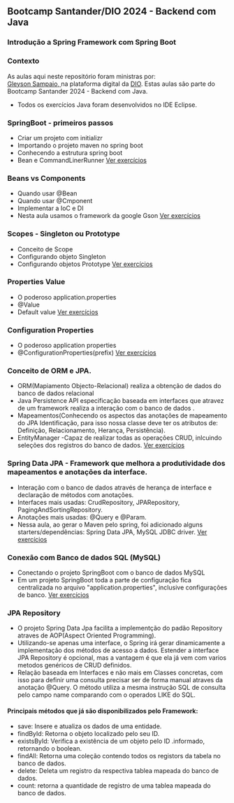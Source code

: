 
## Bootcamp Santander/DIO 2024 - Backend com Java
### Introdução a Spring Framework com Spring Boot

### Contexto  
As aulas aqui neste repositório foram ministras por:  
  [Gleyson Sampaio, ](https://www.linkedin.com/in/glysns/)
  na plataforma digital da [DIO](https://www.dio.me/en).
   Estas aulas são parte do Bootcamp Santander 2024 - Backend com Java.
  
- Todos os exercícios Java foram desenvolvidos no IDE Eclipse. 

### SpringBoot - primeiros passos
- Criar um projeto com initializr
- Importando o projeto maven no spring boot
- Conhecendo a estrutura spring boot 
- Bean e CommandLinerRunner
 [Ver exercícios](https://github.com/LuizFabiodoCarmo/Aulas-SpringBoot-DIO/tree/main/dio-springboot/spring-primeiros-passos/primeiros-passos/primeiros-passos/src/main/java/dio/springboot)


### Beans vs Components
- Quando usar @Bean
- Quando usar @Cmponent
- Implementar a IoC e DI
- Nesta aula usamos o framework da google Gson
 [Ver exercícios](https://github.com/LuizFabiodoCarmo/Aulas-SpringBoot-DIO/tree/main/dio-springboot/spring-ioc-di-beans-autowired/spring-beans-componets/src/main/java/dio/springboot)

### Scopes - Singleton ou Prototype
- Conceito de Scope
- Configurando objeto Singleton
- Configurando objetos Prototype
 [Ver exercícios](https://github.com/LuizFabiodoCarmo/Aulas-SpringBoot-DIO/tree/main/dio-springboot/spring-scopes-singleton-prototype/spring-scopes-singleton-prototype/src/main/java/dio/springboot)

### Properties Value
- O poderoso application.properties
- @Value
- Default value
 [Ver exercícios](https://github.com/LuizFabiodoCarmo/Aulas-SpringBoot-DIO/tree/main/dio-springboot/spring-properties-value/spring-properties-value/src/main/java/dio/springboot)

### Configuration Properties
- O poderoso application properties
- @ConfigurationProperties(prefix) 
[Ver exercícios](https://github.com/LuizFabiodoCarmo/Aulas-SpringBoot-DIO/tree/main/dio-springboot/spring-configuration-properties/spring-configuration-properties/src/main/java/dio/springboot)

### Conceito de ORM e JPA.
- ORM(Mapiamento Objecto-Relacional) realiza a obtenção de dados do banco de dados relacional 
- Java Persistence API especificação baseada em interfaces que atravez de um framework realiza a interação com o banco de dados . 
- Mapeamentos(Conhecendo os aspectos das anotações de mapeamento do JPA Identificação, para isso nossa classe deve ter os atributos de: 
      Definição, Relacionamento, Herança, Persistência).             
- EntityManager -Capaz de realizar todas as operações CRUD, inlcuindo seleções dos registros do banco de dados.
[Ver exercícios](https://github.com/LuizFabiodoCarmo/Aulas-SpringBoot-DIO/tree/main/dio-springboot/aula-spring-data-jpa/aula-spring-data-jpa/src/main/java)

### Spring Data JPA - Framework que melhora a produtividade dos mapeamentos e anotações da interface.

- Interação com o banco de dados através de herança de interface e declaração de métodos com anotações.
- Interfaces mais usadas: CrudRepository, JPARepository, PagingAndSortingRepository.
- Anotações mais usadas: @Query e @Param.
- Nessa aula, ao gerar o Maven pelo spring, foi adicionado alguns starters/dependências:  Spring Data JPA, MySQL JDBC driver.
[Ver exercícios](https://github.com/LuizFabiodoCarmo/Aulas-SpringBoot-DIO/tree/main/dio-springboot/aula-spring-data-jpa/aula-spring-data-jpa/src/main/java)

### Conexão com Banco de dados SQL (MySQL)
- Conectando o projeto SpringBoot com o banco de dados MySQL
- Em um projeto SpringBoot toda a parte de configuração fica centralizada no arquivo "application.properties", inclusive configurações de 
   banco.
[Ver exercícios](https://github.com/LuizFabiodoCarmo/Aulas-SpringBoot-DIO/tree/main/dio-springboot/aula-spring-data-jpa-mysql/aula-spring-data-jpa/src/main/java)


### JPA Repository
 
- O projeto Spring Data Jpa facilita a implementção do padão Repository atraves de AOP(Aspect Oriented Programming).
- Utilizando-se apenas uma interface, o Spring irá gerar dinamicamente a implementação dos métodos de acesso a dados. Estender a interface JPA Repository é opcional, mas a vantagem é que ela já vem com varios metodos genéricos de CRUD definidos.
- Relação baseada em Interfaces e não mais em Classes concretas, com isso para definir uma consulta precisar ser de forma manual atraves da anotação @Query. O método utiliza a mesma instrução SQL de consulta pelo campo name comparando com o operados LIKE do SQL.

#### Principais métodos que já são disponibilizados pelo Framework:
- save: Insere e atualiza os dados de uma entidade.
- findById: Retorna o objeto localizado pelo seu ID.
- existsById: Verifica a existência de um objeto pelo ID .informado, retornando o boolean.
- findAll: Retorna uma coleção contendo todos os registors da tabela no banco de dados.
- delete: Deleta um registro da respectiva tablea mapeada do banco de dados.
- count: retorna a quantidade de registro de uma tablea mapeada do banco de dados.


  

